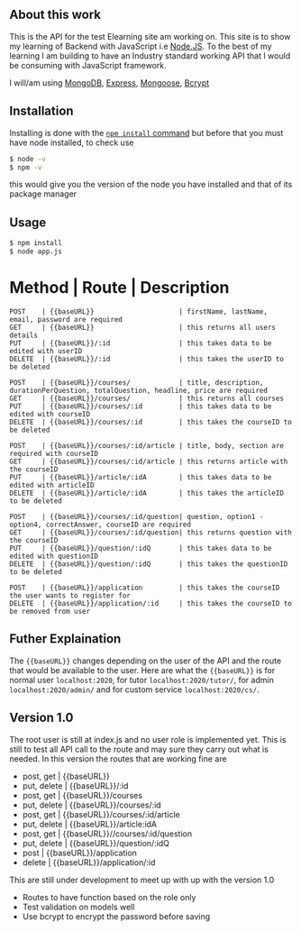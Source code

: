 ## About this work

This is the API for the test Elearning site am working on. This site is to show my learning of Backend with JavaScript i.e [Node.JS](http://nodejs.org). To the best of my learning I am building to have an Industry standard working API that I would be consuming with JavaScript framework.

I will/am using [MongoDB](https://mongodb.com), [Express](https://expressjs.com), [Mongoose](https://mongoosejs.com), [Bcrypt]()

## Installation

Installing is done with the [`npm install` command](https://docs.npmjs.com/getting-started/installing-npm-packages-locall) but before that you must have node installed, to check use
```bash
$ node -v
$ npm -v
```
this would give you the version of the node you have installed and that of its package manager

## Usage

```bash
$ npm install
$ node app.js
```

Method          | Route                     | Description
===================
    POST    | {{baseURL}}                     | firstName, lastName, email, password are required
    GET     | {{baseURL}}                     | this returns all users details
    PUT     | {{baseURL}}/:id                 | this takes data to be edited with userID
    DELETE  | {{baseURL}}/:id                 | this takes the userID to be deleted

    POST    | {{baseURL}}/courses/            | title, description, durationPerQuestion, totalQuestion, headline, price are required
    GET     | {{baseURL}}/courses/            | this returns all courses
    PUT     | {{baseURL}}/courses/:id         | this takes data to be edited with courseID
    DELETE  | {{baseURL}}/courses/:id         | this takes the courseID to be deleted

    POST    | {{baseURL}}/courses/:id/article | title, body, section are required with courseID
    GET     | {{baseURL}}/courses/:id/article | this returns article with the courseID
    PUT     | {{baseURL}}/article/:idA        | this takes data to be edited with articleID
    DELETE  | {{baseURL}}/article/:idA        | this takes the articleID to be deleted

    POST    | {{baseURL}}/courses/:id/question| question, option1 - option4, correctAnswer, courseID are required
    GET     | {{baseURL}}/courses/:id/question| this returns question with the courseID
    PUT     | {{baseURL}}/question/:idQ       | this takes data to be edited with questionID
    DELETE  | {{baseURL}}/question/:idQ       | this takes the questionID to be deleted

    POST    | {{baseURL}}/application         | this takes the courseID the user wants to register for
    DELETE  | {{baseURL}}/application/:id     | this takes the courseID to be removed from user

## Futher Explaination

The `{{baseURL}}` changes depending on the user of the API and the route that would be available to the user. Here are what the `{{baseURL}}` is for normal user `localhost:2020`, for tutor `localhost:2020/tutor/`, for admin `localhost:2020/admin/` and for custom service `localhost:2020/cs/`.

## Version 1.0

The root user is still at index.js and no user role is implemented yet. This is still to test all API call to the route and may sure they carry out what is needed. In this version the routes that are working fine are

* post, get | {{baseURL}}
* put, delete | {{baseURL}}/:id
* post, get | {{baseURL}}/courses
* put, delete | {{baseURL}}/courses/:id
* post, get | {{baseURL}}/courses/:id/article
* put, delete | {{baseURL}}/article:idA
* post, get | {{baseURL}}//courses/:id/question
* put, delete | {{baseURL}}/question/:idQ
* post      | {{baseURL}}/application
* delete    | {{baseURL}}/application/:id

This are still under development to meet up with up with the version 1.0
* Routes to have function based on the role only
* Test validation on models well
* Use bcrypt to encrypt the password before saving

